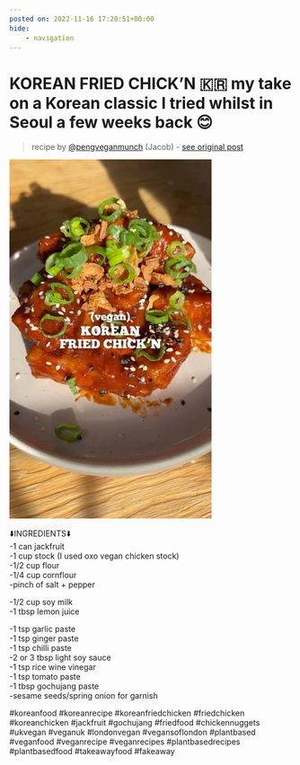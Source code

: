 ```yaml
---
posted on: 2022-11-16 17:20:51+00:00
hide:
    - navigation
---
```


# KOREAN FRIED CHICK’N 🇰🇷 my take on a Korean classic I tried whilst in Seoul a few weeks back 😊  

> recipe by [@pengveganmunch](https://www.instagram.com/pengveganmunch/) 
(Jacob) - [see original post](https://instagram.com/p/ClB6UPMKMUe)

![](../img/pengveganmunch_16-11-2022_1711.png)

  
⬇️INGREDIENTS⬇️  
-1 can jackfruit  
-1 cup stock (I used oxo vegan chicken stock)  
-1/2 cup flour  
-1/4 cup cornflour  
-pinch of salt + pepper  
  
-1/2 cup soy milk  
-1 tbsp lemon juice  
  
-1 tsp garlic paste  
-1 tsp ginger paste  
-1 tsp chilli paste  
-2 or 3 tbsp light soy sauce  
-1 tsp rice wine vinegar   
-1 tsp tomato paste  
-1 tbsp gochujang paste  
-sesame seeds/spring onion for garnish  
  
\#koreanfood \#koreanrecipe \#koreanfriedchicken \#friedchicken \#koreanchicken \#jackfruit \#gochujang \#friedfood \#chickennuggets \#ukvegan \#veganuk \#londonvegan \#vegansoflondon \#plantbased \#veganfood \#veganrecipe \#veganrecipes \#plantbasedrecipes \#plantbasedfood \#takeawayfood \#fakeaway   